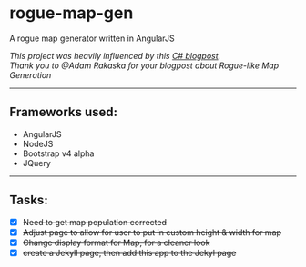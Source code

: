 # rogue-map-gen
A rogue map generator written in AngularJS

*This project was heavily influenced by this [C# blogpost](http://www.csharpprogramming.tips/2013/07/Rouge-like-dungeon-generation.html).*  
*Thank you to @Adam Rakaska for your blogpost about Rogue-like Map Generation*

---

## Frameworks used:

* AngularJS
* NodeJS
* Bootstrap v4 alpha
* JQuery

---

## Tasks:

- [x] ~~Need to get map population corrected~~
- [x] ~~Adjust page to allow for user to put in custom height & width for map~~
- [x] ~~Change display format for Map, for a cleaner look~~
- [x] ~~create a Jekyll page, then add this app to the Jekyl page~~
